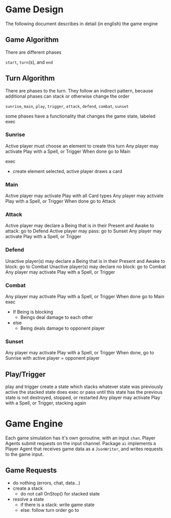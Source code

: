 # Game Design

The following document describes in detail (in english) the game engine

## Game Algorithm

There are different phases

`start`, `turn`(s), and `end`

## Turn Algorithm

There are phases to the turn. They follow an indirect pattern, because
additional phases can stack or otherwise change the order

`sunrise`, `main`, `play`, `trigger`, `attack`, `defend`, `combat`, `sunset`

some phases have a functionality that changes the game state, labeled exec

### Sunrise

Active player must choose an element to create this turn
Any player may activate Play with a Spell, or Trigger
When done go to Main

exec
  - create element selected, active player draws a card

### Main

Active player may activate Play with all Card types
Any player may activate Play with a Spell, or Trigger
When done go to Attack

### Attack

Active player may declare a Being that is in their Present and Awake to attack: go to Defend
Active player may pass: go to Sunset
Any player may activate Play with a Spell, or Trigger

### Defend

Unactive player(s) may declare a Being that is in their Present and Awake to block: go to Combat
Unactive player(s) may declare no block: go to Combat
Any player may activate Play with a Spell, or Trigger

### Combat

Any player may activate Play with a Spell, or Trigger
When done go to Main
exec
  - If Being is blocking
    - Beings deal damage to each other
  - else
    - Being deals damage to opponent player

### Sunset

Any player may activate Play with a Spell, or Trigger
When done, go to Sunrise with active player = opponent player

## Play/Trigger

play and trigger create a state which stacks whatever state was previously active
the stacked state does exec or pass until this state has
the previous state is not destroyed, stopped, or restarted
Any player may activate Play with a Spell, or Trigger, stacking again


# Game Engine

Each game simulation has it's own goroutine, with an input `chan`. Player Agents submit requests on the input channel. Package `ai` implements a Player Agent that receives game data as a `JsonWriter`, and writes requests to the game input.

## Game Requests
- do nothing (errors, chat, data...)
- create a stack
  - do not call OnStop() for stacked state
- resolve a state
  - if there is a stack: write game state
  - else: follow turn order go to
